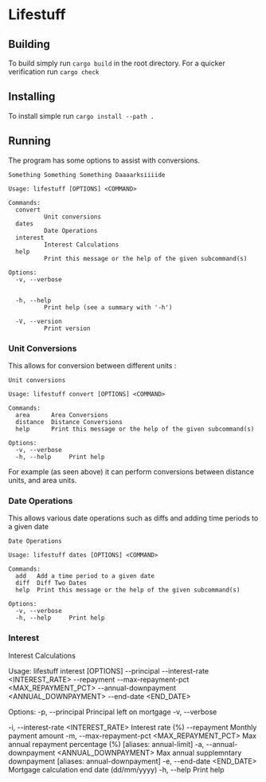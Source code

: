 # Lifestuff

## Building

To build simply run `cargo build` in the root directory. For a quicker verification run `cargo check`

## Installing

To install simple run `cargo install --path .`

## Running

The program has some options to assist with conversions.

```
Something Something Something Daaaarksiiiide

Usage: lifestuff [OPTIONS] <COMMAND>

Commands:
  convert
          Unit conversions
  dates
          Date Operations
  interest
          Interest Calculations
  help
          Print this message or the help of the given subcommand(s)

Options:
  -v, --verbose


  -h, --help
          Print help (see a summary with '-h')

  -V, --version
          Print version
```
### Unit Conversions

This allows for conversion between different units :

```
Unit conversions

Usage: lifestuff convert [OPTIONS] <COMMAND>

Commands:
  area      Area Conversions
  distance  Distance Conversions
  help      Print this message or the help of the given subcommand(s)

Options:
  -v, --verbose
  -h, --help     Print help
  ```

For example (as seen above) it can perform conversions between distance units, and area units.

### Date Operations

This allows various date operations such as diffs and adding time periods to a given date

```
Date Operations

Usage: lifestuff dates [OPTIONS] <COMMAND>

Commands:
  add   Add a time period to a given date
  diff  Diff Two Dates
  help  Print this message or the help of the given subcommand(s)

Options:
  -v, --verbose
  -h, --help     Print help
  ```

### Interest

Interest Calculations

Usage: lifestuff interest [OPTIONS] --principal <PRINCIPAL> --interest-rate <INTEREST_RATE> --repayment <REPAYMENT> --max-repayment-pct <MAX_REPAYMENT_PCT> --annual-downpayment <ANNUAL_DOWNPAYMENT> --end-date <END_DATE>

Options:
  -p, --principal <PRINCIPAL>
          Principal left on mortgage
  -v, --verbose

  -i, --interest-rate <INTEREST_RATE>
          Interest rate (%)
      --repayment <REPAYMENT>
          Monthly payment amount
  -m, --max-repayment-pct <MAX_REPAYMENT_PCT>
          Max annual repayment percentage (%) [aliases: annual-limit]
  -a, --annual-downpayment <ANNUAL_DOWNPAYMENT>
          Max annual supplemntary downpayment  [aliases: annual-downpayment]
  -e, --end-date <END_DATE>
          Mortgage calculation end date (dd/mm/yyyy)
  -h, --help
          Print help